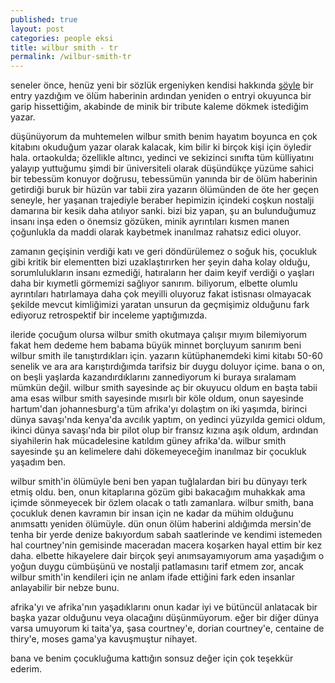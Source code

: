 ```yaml
---
published: true
layout: post
categories: people eksi
title: wilbur smith - tr
permalink: /wilbur-smith-tr
---
```

seneler önce, henüz yeni bir sözlük ergeniyken kendisi hakkında [şöyle](https://eksisozluk.com/entry/71808818) bir entry yazdığım ve ölüm haberinin ardından yeniden o entryi okuyunca bir garip hissettiğim, akabinde de minik bir tribute kaleme dökmek istediğim yazar.

düşünüyorum da muhtemelen wilbur smith benim hayatım boyunca en çok kitabını okuduğum yazar olarak kalacak, kim bilir ki birçok kişi için öyledir hala. ortaokulda; özellikle altıncı, yedinci ve sekizinci sınıfta tüm külliyatını yalayıp yuttuğumu şimdi bir üniversiteli olarak düşündükçe yüzüme sahici bir tebessüm konuyor doğrusu, tebessümün yanında bir de ölüm haberinin getirdiği buruk bir hüzün var tabii zira yazarın ölümünden de öte her geçen seneyle, her yaşanan trajediyle beraber hepimizin içindeki coşkun nostalji damarına bir kesik daha atılıyor sanki. bizi biz yapan, şu an bulunduğumuz insanı inşa eden o önemsiz gözüken, minik ayrıntıları kısmen manen çoğunlukla da maddi olarak kaybetmek inanılmaz rahatsız edici oluyor.

zamanın geçişinin verdiği katı ve geri döndürülemez o soğuk his, çocukluk gibi kritik bir elementten bizi uzaklaştırırken her şeyin daha kolay olduğu, sorumlulukların insanı ezmediği, hatıraların her daim keyif verdiği o yaşları daha bir kıymetli görmemizi sağlıyor sanırım. biliyorum, elbette olumlu ayrıntıları hatırlamaya daha çok meyilli oluyoruz fakat istisnası olmayacak şekilde mevcut kimliğimizi yaratan unsurun da geçmişimiz olduğunu fark ediyoruz retrospektif bir inceleme yaptığımızda.

ileride çocuğum olursa wilbur smith okutmaya çalışır mıyım bilemiyorum fakat hem dedeme hem babama büyük minnet borçluyum sanırım beni wilbur smith ile tanıştırdıkları için. yazarın kütüphanemdeki kimi kitabı 50-60 senelik ve ara ara karıştırdığımda tarifsiz bir duygu doluyor içime. bana o on, on beşli yaşlarda kazandırdıklarını zannediyorum ki buraya sıralamam mümkün değil. wilbur smith sayesinde aç bir okuyucu oldum en başta tabii ama esas wilbur smith sayesinde mısırlı bir köle oldum, onun sayesinde hartum'dan johannesburg'a tüm afrika'yı dolaştım on iki yaşımda, birinci dünya savaşı'nda kenya'da avcılık yaptım, on yedinci yüzyılda gemici oldum, ikinci dünya savaşı'nda bir pilot olup bir fransız kızına aşık oldum, ardından siyahilerin hak mücadelesine katıldım güney afrika'da. wilbur smith sayesinde şu an kelimelere dahi dökemeyeceğim inanılmaz bir çocukluk yaşadım ben.

wilbur smith'in ölümüyle beni ben yapan tuğlalardan biri bu dünyayı terk etmiş oldu. ben, onun kitaplarına gözüm gibi bakacağım muhakkak ama içimde sönmeyecek bir özlem olacak o tatlı zamanlara. wilbur smith, bana çocukluk denen kavramın bir insan için ne kadar da mühim olduğunu anımsattı yeniden ölümüyle. dün onun ölüm haberini aldığımda mersin'de tenha bir yerde denize bakıyordum sabah saatlerinde ve kendimi istemeden hal courtney'nin gemisinde maceradan macera koşarken hayal ettim bir kez daha. elbette hikayelere dair birçok şeyi anımsayamıyorum ama yaşadığım o yoğun duygu cümbüşünü ve nostalji patlamasını tarif etmem zor, ancak wilbur smith'in kendileri için ne anlam ifade ettiğini fark eden insanlar anlayabilir bir nebze bunu.

afrika'yı ve afrika'nın yaşadıklarını onun kadar iyi ve bütüncül anlatacak bir başka yazar olduğunu veya olacağını düşünmüyorum. eğer bir diğer dünya varsa umuyorum ki taita'ya, şasa courtney'e, dorian courtney'e, centaine de thiry'e, moses gama'ya kavuşmuştur nihayet.

bana ve benim çocukluğuma kattığın sonsuz değer için çok teşekkür ederim.
